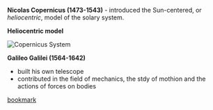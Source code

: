 **Nicolas Copernicus (1473-1543)** - introduced the Sun-centered, or _heliocentric_, model of the solary system.

**Heliocentric model**

![Copernicus System](https://github.com/jerobado/Astronomy/blob/master/images/copernicus-system.jpg "Copernicus System")

**Galileo Galilei (1564-1642)**
- built his own telescope
- contributed in the field of mechanics, the stdy of mothion and the actions of forces on bodies


[bookmark](https://openstax.org/books/astronomy/pages/2-4-the-birth-of-modern-astronomy)